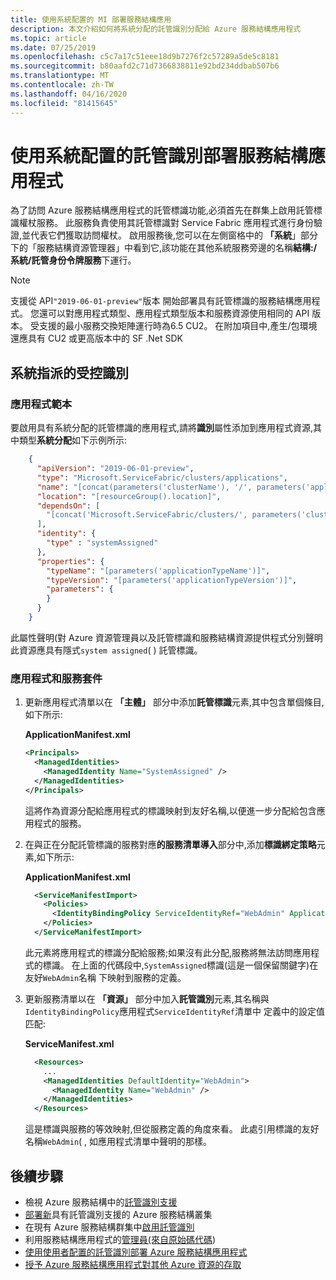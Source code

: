 ```yaml
---
title: 使用系統配置的 MI 部署服務結構應用
description: 本文介紹如何將系統分配的託管識別分配給 Azure 服務結構應用程式
ms.topic: article
ms.date: 07/25/2019
ms.openlocfilehash: c5c7a17c51eee18d9b7276f2c57289a5de5c8181
ms.sourcegitcommit: b80aafd2c71d7366838811e92bd234ddbab507b6
ms.translationtype: MT
ms.contentlocale: zh-TW
ms.lasthandoff: 04/16/2020
ms.locfileid: "81415645"
---
```

# <a name="deploy-service-fabric-application-with-system-assigned-managed-identity"></a>使用系統配置的託管識別部署服務結構應用程式

為了訪問 Azure 服務結構應用程式的託管標識功能,必須首先在群集上啟用託管標識權杖服務。 此服務負責使用其託管標識對 Service Fabric 應用程式進行身份驗證,並代表它們獲取訪問權杖。 啟用服務後,您可以在左側窗格中的 **「系統**」部分下的「服務結構資源管理器」中看到它,該功能在其他系統服務旁邊的名稱**結構:/系統/託管身份令牌服務**下運行。

> [!NOTE] 
> 支援從 API`"2019-06-01-preview"`版本 開始部署具有託管標識的服務結構應用程式。 您還可以對應用程式類型、應用程式類型版本和服務資源使用相同的 API 版本。 受支援的最小服務交換矩陣運行時為6.5 CU2。 在附加項目中,產生/包環境還應具有 CU2 或更高版本中的 SF .Net SDK

## <a name="system-assigned-managed-identity"></a>系統指派的受控識別

### <a name="application-template"></a>應用程式範本

要啟用具有系統分配的託管標識的應用程式,請將**識別**屬性添加到應用程式資源,其中類型**系統分配**如下示例所示:

```json
    {
      "apiVersion": "2019-06-01-preview",
      "type": "Microsoft.ServiceFabric/clusters/applications",
      "name": "[concat(parameters('clusterName'), '/', parameters('applicationName'))]",
      "location": "[resourceGroup().location]",
      "dependsOn": [
        "[concat('Microsoft.ServiceFabric/clusters/', parameters('clusterName'), '/applicationTypes/', parameters('applicationTypeName'), '/versions/', parameters('applicationTypeVersion'))]"
      ],
      "identity": {
        "type" : "systemAssigned"
      },
      "properties": {
        "typeName": "[parameters('applicationTypeName')]",
        "typeVersion": "[parameters('applicationTypeVersion')]",
        "parameters": {
        }
      }
    }
```
此屬性聲明(對 Azure 資源管理員以及託管標識和服務結構資源提供程式分別聲明此資源應具有隱式`system assigned`( ) 託管標識。

### <a name="application-and-service-package"></a>應用程式和服務套件

1. 更新應用程式清單以在 **「主體」** 部分中添加**託管標識**元素,其中包含單個條目,如下所示:

    **ApplicationManifest.xml**

    ```xml
    <Principals>
      <ManagedIdentities>
        <ManagedIdentity Name="SystemAssigned" />
      </ManagedIdentities>
    </Principals>
    ```
    這將作為資源分配給應用程式的標識映射到友好名稱,以便進一步分配給包含應用程式的服務。 

2. 在與正在分配託管標識的服務對應**的服務清單導入**部分中,添加**標識綁定策略**元素,如下所示:

    **ApplicationManifest.xml**

      ```xml
        <ServiceManifestImport>
          <Policies>
            <IdentityBindingPolicy ServiceIdentityRef="WebAdmin" ApplicationIdentityRef="SystemAssigned" />
          </Policies>
        </ServiceManifestImport>
      ```

    此元素將應用程式的標識分配給服務;如果沒有此分配,服務將無法訪問應用程式的標識。 在上面的代碼段中,`SystemAssigned`標識(這是一個保留關鍵字)在友好`WebAdmin`名稱 下映射到服務的定義。

3. 更新服務清單以在 **「資源」** 部分中加入**託管識別**元素,其名稱與`IdentityBindingPolicy`應用程式`ServiceIdentityRef`清單中 定義中的設定值匹配:

    **ServiceManifest.xml**

    ```xml
      <Resources>
        ...
        <ManagedIdentities DefaultIdentity="WebAdmin">
          <ManagedIdentity Name="WebAdmin" />
        </ManagedIdentities>
      </Resources>
    ```
    這是標識與服務的等效映射,但從服務定義的角度來看。 此處引用標識的友好名稱`WebAdmin`( , 如應用程式清單中聲明的那樣。

## <a name="next-steps"></a>後續步驟
* 檢視 Azure 服務結構中的[託管識別支援](./concepts-managed-identity.md)
* [部署新](./configure-new-azure-service-fabric-enable-managed-identity.md)具有託管識別支援的 Azure 服務結構叢集 
* 在現有 Azure 服務結構群集中[啟用託管識別](./configure-existing-cluster-enable-managed-identity-token-service.md)
* 利用服務結構應用程式的[管理員(來自原始碼代碼](./how-to-managed-identity-service-fabric-app-code.md))
* [使用使用者配置的託管識別部署 Azure 服務結構應用程式](./how-to-deploy-service-fabric-application-user-assigned-managed-identity.md)
* [授予 Azure 服務結構應用程式對其他 Azure 資源的存取](./how-to-grant-access-other-resources.md)
